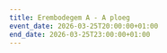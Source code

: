 ```yaml
---
title: Erembodegem A - A ploeg
event_date: 2026-03-25T20:00:00+01:00
end_date: 2026-03-25T23:00:00+01:00
---
```

